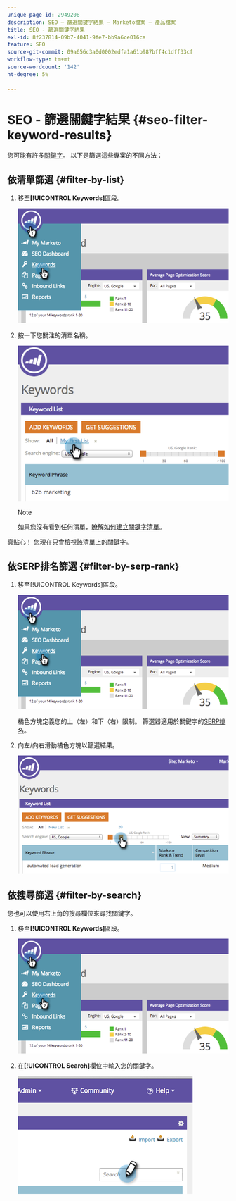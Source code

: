 ```yaml
---
unique-page-id: 2949208
description: SEO — 篩選關鍵字結果 — Marketo檔案 — 產品檔案
title: SEO - 篩選關鍵字結果
exl-id: 8f237814-09b7-4041-9fe7-bb9a6ce016ca
feature: SEO
source-git-commit: 09a656c3a0d0002edfa1a61b987bff4c1dff33cf
workflow-type: tm+mt
source-wordcount: '142'
ht-degree: 5%

---
```


# SEO - 篩選關鍵字結果 {#seo-filter-keyword-results}

您可能有許多[關鍵字](/help/marketo/product-docs/additional-apps/seo/keywords/seo-understanding-keywords.md)。 以下是篩選這些專案的不同方法：

## 依清單篩選 {#filter-by-list}

1. 移至&#x200B;**[!UICONTROL Keywords]**&#x200B;區段。

   ![](assets/image2014-9-18-11-3a55-3a8.png)

1. 按一下您關注的清單名稱。

   ![](assets/image2014-9-18-11-3a55-3a32.png)

   >[!NOTE]
   >
   >如果您沒有看到任何清單，[瞭解如何建立關鍵字清單](/help/marketo/product-docs/additional-apps/seo/understanding-seo/seo-managing-lists.md)。

真貼心！ 您現在只會檢視該清單上的關鍵字。

## 依SERP排名篩選 {#filter-by-serp-rank}

1. 移至[!UICONTROL Keywords]區段。

   ![](assets/image2014-9-18-12-3a0-3a10.png)

   橘色方塊定義您的上（左）和下（右）限制。 篩選器適用於關鍵字的[SERP排名](/help/marketo/product-docs/additional-apps/seo/understanding-seo/understanding-search-engine-optimization.md)。

1. 向左/向右滑動橘色方塊以篩選結果。

   ![](assets/image2014-9-18-12-3a0-3a15.png)

## 依搜尋篩選 {#filter-by-search}

您也可以使用右上角的搜尋欄位來尋找關鍵字。

1. 移至&#x200B;**[!UICONTROL Keywords]**&#x200B;區段。

   ![](assets/image2014-9-18-12-3a0-3a50.png)

1. 在&#x200B;**[!UICONTROL Search]**&#x200B;欄位中輸入您的關鍵字。

   ![](assets/image2014-9-18-12-3a1-3a7.png)
